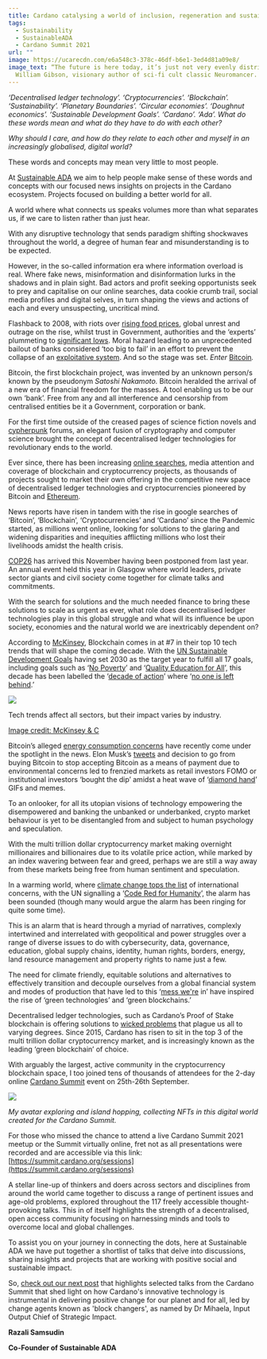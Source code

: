 ```yaml
---
title: Cardano catalysing a world of inclusion, regeneration and sustainability
tags:
  - Sustainability
  - SustainableADA
  - Cardano Summit 2021
url: ""
image: https://ucarecdn.com/e6a548c3-378c-46df-b6e1-3ed4d81a09e8/
image_text: “The future is here today, it’s just not very evenly distributed”  –
  William Gibson, visionary author of sci-fi cult classic Neuromancer.
---
```


_‘Decentralised ledger technology’. ‘Cryptocurrencies’. ‘Blockchain’. ‘Sustainability’. ‘Planetary Boundaries’. ‘Circular economies’. ‘Doughnut economics’. ‘Sustainable Development Goals’. ‘Cardano’. ‘Ada’. What do these words mean and what do they have to do with each other?_

_Why should I care, and how do they relate to each other and myself in an increasingly globalised, digital world?_

These words and concepts may mean very little to most people.

At [Sustainable ADA](https://www.sustainableada.com/) we aim to help people make sense of these words and concepts with our focused news insights on projects in the Cardano ecosystem. Projects focused on building a better world for all.

A world where what connects us speaks volumes more than what separates us, if we care to listen rather than just hear.

With any disruptive technology that sends paradigm shifting shockwaves throughout the world, a degree of human fear and misunderstanding is to be expected.

However, in the so-called information era where information overload is real. Where fake news, misinformation and disinformation lurks in the shadows and in plain sight. Bad actors and profit seeking opportunists seek to prey and capitalise on our online searches, data cookie crumb trail, social media profiles and digital selves, in turn shaping the views and actions of each and every unsuspecting, uncritical mind.

Flashback to 2008, with riots over [rising food prices](https://documents1.worldbank.org/curated/en/229961468140943023/pdf/WP4682.pdf), global unrest and outrage on the rise, whilst trust in Government, authorities and the ‘experts’ plummeting to [significant lows](https://www.oecd-ilibrary.org/docserver/gov_glance-2013-6-en.pdf?expires=1635710736&id=id&accname=guest&checksum=9BCAAAAC36C7E6E0B5E0FE25FFE5F913). Moral hazard leading to an unprecedented bailout of banks considered ‘too big to fail’ in an effort to prevent the collapse of an [exploitative system](https://www.jec.senate.gov/public/_cache/files/6b50b609-89fa-4ddf-a799-2963b31d6f86/stiglitz-jec-april21.pdf). And so the stage was set. _Enter_ [Bitcoin](https://bitcoin.org/bitcoin.pdf)_._

Bitcoin, the first blockchain project, was invented by an unknown person/s known by the pseudonym _Satoshi Nakamoto._ Bitcoin heralded the arrival of a new era of financial freedom for the masses. A tool enabling us to be our own ‘bank’. Free from any and all interference and censorship from centralised entities be it a Government, corporation or bank.

For the first time outside of the creased pages of science fiction novels and [cypherpunk](https://nakamoto.com/the-cypherpunks/) forums, an elegant fusion of cryptography and computer science brought the concept of decentralised ledger technologies for revolutionary ends to the world.

Ever since, there has been increasing [online searches](https://trends.google.com/trends/explore?date=2008-01-01%202021-10-31&geo=US&q=blockchain), media attention and coverage of blockchain and cryptocurrency projects, as thousands of projects sought to market their own offering in the competitive new space of decentralised ledger technologies and cryptocurrencies pioneered by Bitcoin and [Ethereum](https://ethereum.org/en/whitepaper/).

News reports have risen in tandem with the rise in google searches of ‘Bitcoin’, ‘Blockchain’, ‘Cryptocurrencies’ and ‘Cardano’ since the Pandemic started, as millions went online, looking for solutions to the glaring and widening disparities and inequities afflicting millions who lost their livelihoods amidst the health crisis.

[COP26](https://ukcop26.org/) has arrived this November having been postponed from last year. An annual event held this year in Glasgow where world leaders, private sector giants and civil society come together for climate talks and commitments.

With the search for solutions and the much needed finance to bring these solutions to scale as urgent as ever, what role does decentralised ledger technologies play in this global struggle and what will its influence be upon society, economies and the natural world we are inextricably dependent on?

According to [McKinsey](https://www.weforum.org/agenda/2021/10/technology-trends-2021-mckinsey/), Blockchain comes in at #7 in their top 10 tech trends that will shape the coming decade. With the [UN Sustainable Development Goals](https://www.un.org/sustainabledevelopment/) having set 2030 as the target year to fulfill all 17 goals, including goals such as ‘[No Poverty](https://www.un.org/sustainabledevelopment/poverty/)’ and ‘[Quality Education for All](https://www.un.org/sustainabledevelopment/education/)’, this decade has been labelled the ‘[decade of action](https://www.un.org/sustainabledevelopment/decade-of-action/)’ where ‘[no one is left behind](https://unsdg.un.org/2030-agenda/universal-values/leave-no-one-behind).’

![](https://static.wixstatic.com/media/e48283_94ad3ad12fba44dc9bef67e03bf5225e~mv2.png/v1/fill/w_722,h_353,al_c,lg_1,q_90/e48283_94ad3ad12fba44dc9bef67e03bf5225e~mv2.webp)

Tech trends affect all sectors, but their impact varies by industry.

[Image credit: McKinsey & C](https://www.weforum.org/agenda/2021/10/technology-trends-2021-mckinsey/)

Bitcoin’s alleged [energy consumption concerns](https://www.ft.com/content/1aecb2db-8f61-427c-a413-3b929291c8ac) have recently come under the spotlight in the news. Elon Musk’s [tweets](https://twitter.com/elonmusk/status/1392602041025843203/photo/1) and decision to go from buying Bitcoin to stop accepting Bitcoin as a means of payment due to environmental concerns led to frenzied markets as retail investors FOMO or institutional investors ‘bought the dip’ amidst a heat wave of ‘[diamond hand](https://tenor.com/view/diamond-hands-bruce-lee-bruce-lee-gif-20960934)’ GIFs and memes.

To an onlooker, for all its utopian visions of technology empowering the disempowered and banking the unbanked or underbanked, crypto market behaviour is yet to be disentangled from and subject to human psychology and speculation.

With the multi trillion dollar cryptocurrency market making overnight millionaires and billionaires due to its volatile price action, while marked by an index wavering between fear and greed, perhaps we are still a way away from these markets being free from human sentiment and speculation.

In a warming world, where [climate change tops the list](https://assets.publishing.service.gov.uk/government/uploads/system/uploads/attachment_data/file/973707/20210326_Climate_Change_Sust_Strategy_v1.pdf) of international concerns, with the UN signalling a ‘[Code Red for Humanity](https://news.un.org/en/story/2021/08/1097362)’, the alarm has been sounded (though many would argue the alarm has been ringing for quite some time).

This is an alarm that is heard through a myriad of narratives, complexly intertwined and interrelated with geopolitical and power struggles over a range of diverse issues to do with cybersecurity, data, governance, education, global supply chains, identity, human rights, borders, energy, land resource management and property rights to name just a few.

The need for climate friendly, equitable solutions and alternatives to effectively transition and decouple ourselves from a global financial system and modes of production that have led to this ‘[mess we're](https://www.wired.com/story/ipcc-report-carbon-capture/) in’ have inspired the rise of ‘green technologies’ and ‘green blockchains.’

Decentralised ledger technologies, such as Cardano’s Proof of Stake blockchain is offering solutions to [wicked problems](https://hbr.org/2008/05/strategy-as-a-wicked-problem) that plague us all to varying degrees. Since 2015, Cardano has risen to sit in the top 3 of the multi trillion dollar cryptocurrency market, and is increasingly known as the leading ‘green blockchain’ of choice.

With arguably the largest, active community in the cryptocurrency blockchain space, I too joined tens of thousands of attendees for the 2-day online [Cardano Summit](https://summit.cardano.org/) event on 25th-26th September.

![](https://static.wixstatic.com/media/e48283_33cef22af33041fe86bbbd41d162a897~mv2.png/v1/fill/w_722,h_352,al_c,lg_1,q_90/e48283_33cef22af33041fe86bbbd41d162a897~mv2.webp)

_My avatar exploring and island hopping, collecting NFTs in this digital world created for the Cardano Summit._

For those who missed the chance to attend a live Cardano Summit 2021 meetup or the Summit virtually online, fret not as all presentations were recorded and are accessible via this link: [](https://summit.cardano.org/sessions)[https://summit.cardano.org/sessions](https://summit.cardano.org/sessions)

A stellar line-up of thinkers and doers across sectors and disciplines from around the world came together to discuss a range of pertinent issues and age-old problems, explored throughout the 117 freely accessible thought-provoking talks. This in of itself highlights the strength of a decentralised, open access community focusing on harnessing minds and tools to overcome local and global challenges.

To assist you on your journey in connecting the dots, here at Sustainable ADA we have put together a shortlist of talks that delve into discussions, sharing insights and projects that are working with positive social and sustainable impact.

So, [check out our next post](https://www.sustainableada.com/post/key-talks-from-the-cardano-summit-with-a-focus-on-social-economic-and-environmental-issues) that highlights selected talks from the Cardano Summit that shed light on how Cardano's innovative technology is instrumental in delivering positive change for our planet and for all, led by change agents known as 'block changers', as named by Dr Mihaela, Input Output Chief of Strategic Impact.

**Razali Samsudin**

**Co-Founder of Sustainable ADA**
